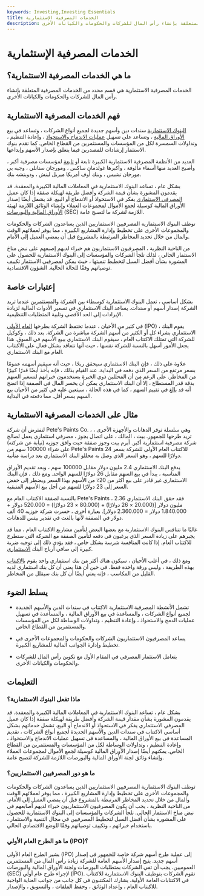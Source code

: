 ```yaml
---
keywords: Investing,Investing Essentials
title: الخدمات المصرفية الإستثمارية
description: الخدمات المصرفية الاستثمارية هي قسم محدد من الخدمات المصرفية المتعلقة بإنشاء رأس المال للشركات والحكومات والكيانات الأخرى.
---
```


# الخدمات المصرفية الإستثمارية
## ما هي الخدمات المصرفية الاستثمارية؟

الخدمات المصرفية الاستثمارية هي قسم محدد من الخدمات المصرفية المتعلقة بإنشاء رأس المال للشركات والحكومات والكيانات الأخرى.

## فهم الخدمات المصرفية الاستثمارية

[البنوك الاستثمارية](/investmentbank) سندات دين وأسهم جديدة لجميع أنواع الشركات ، وتساعد في بيع [الأوراق المالية](/security) ، وتساعد على تسهيل [عمليات الاندماج والاستحواذ](/mergersandacquisitions) ، وإعادة التنظيم ، وتداولات السمسرة لكل من المؤسسات والمستثمرين من القطاع الخاص. كما تقدم بنوك الاستثمار إرشادات للمصدرين فيما يتعلق بإصدار الأسهم وإيداعها.

العديد من الأنظمة المصرفية الاستثمارية الكبيرة تابعة أو [تابعة](/subsidiary) لمؤسسات مصرفية أكبر ، وأصبح العديد منها أسماء مألوفة ، وأكبرها غولدمان ساكس ، ومورجان ستانلي ، وجيه بي مورجان تشيس ، وبنك أوف أمريكا ميريل لينش ، ودويتشه بنك.

بشكل عام ، تساعد البنوك الاستثمارية في المعاملات المالية الكبيرة والمعقدة. قد يقدمون المشورة بشأن قيمة الشركة وأفضل طريقة لهيكلة صفقة إذا كان عميل [المصرفي الاستثماري](/investmentbanker) يفكر في الاستحواذ أو الاندماج أو البيع. قد يشمل أيضًا إصدار الأوراق المالية كوسيلة لجمع الأموال لمجموعات العملاء وإنشاء الوثائق اللازمة لهيئة [الأوراق المالية والبورصات](/sec) (SEC) اللازمة لشركة ما لتصبح عامة.

توظف البنوك الاستثمارية المصرفيين الاستثماريين الذين يساعدون الشركات والحكومات والمجموعات الأخرى على تخطيط وإدارة المشاريع الكبيرة ، مما يوفر لعملائهم الوقت والمال من خلال تحديد المخاطر المرتبطة بالمشروع قبل أن يمضي العميل إلى الأمام.

من الناحية النظرية ، المصرفيون الاستثماريون هم خبراء لديهم إصبعهم على نبض مناخ الاستثمار الحالي ، لذلك تلجأ الشركات والمؤسسات إلى البنوك الاستثمارية للحصول على المشورة بشأن أفضل السبل لتخطيط تنميتها ، حيث يمكن لمصرفيي الاستثمار تكييف توصياتهم وفقًا للحالة الحالية. الشؤون الاقتصادية.

## إعتبارات خاصة

بشكل أساسي ، تعمل البنوك الاستثمارية كوسطاء بين الشركة والمستثمرين عندما تريد الشركة إصدار أسهم أو سندات. يساعد البنك الاستثماري في تسعير الأدوات المالية لزيادة الإيرادات إلى الحد الأقصى وتلبية المتطلبات التنظيمية.

في كثير من الأحيان ، عندما تحتفظ الشركة بطرحها [العام الأولي](/ipo) (IPO) ، يقوم البنك الاستثماري بشراء كل أو الكثير من أسهم الشركة مباشرة من الشركة. بعد ذلك ، وكوكيل للشركة التي تمتلك الاكتتاب العام ، سيقوم البنك الاستثماري ببيع الأسهم في السوق. هذا يجعل الأمور أسهل بالنسبة للشركة نفسها ، حيث أنها تتعاقد بشكل فعال على الاكتتاب العام مع البنك الاستثماري.

علاوة على ذلك ، فإن البنك الاستثماري سيحقق ربحًا ، حيث أنه سيقيم أسهمه عمومًا بسعر مرتفع من السعر الذي دفعه في البداية. عند القيام بذلك ، فإنه يأخذ أيضًا قدرًا كبيرًا من المخاطر. على الرغم من أن المحللين ذوي الخبرة يستخدمون خبراتهم لتسعير السهم بدقة قدر المستطاع ، إلا أن البنك الاستثماري يمكن أن يخسر المال في الصفقة إذا اتضح أنه قد [بالغ](/overvalued) في تقييم السهم ، كما في هذه الحالة ، سيتعين عليه في كثير من الأحيان بيع السهم بسعر أقل. مما دفعته في البداية.

## مثال على الخدمات المصرفية الاستثمارية

لنفترض أن شركة Pete's Paints Co. ، وهي سلسلة توفر الدهانات والأجهزة الأخرى ، تريد طرحها للجمهور. بيت ، المالك ، على اتصال بجوز ، مصرفي استثماري يعمل لصالح شركة مصرفية استثمارية أكبر. أبرم بيت وجوز صفقة حيث وافق جوزيه (نيابة عن شركته) على شراء 100000 سهم من Pete's Paints للاكتتاب العام الأولي للشركة بسعر 24 دولارًا للسهم ، وهو السعر الذي وصل به محللو البنك الاستثماري بعد دراسة متأنية.

يدفع البنك الاستثماري 2.4 مليون دولار مقابل 100000 سهم ، وبعد تقديم الأوراق المناسبة ، يبدأ في بيع السهم مقابل 26 دولارًا للسهم الواحد. ومع ذلك ، فإن البنك الاستثماري غير قادر على بيع أكثر من 20٪ من الأسهم بهذا السعر ويضطر إلى خفض السعر إلى 23 دولارًا للسهم من أجل بيع الأسهم المتبقية.

بالنسبة لصفقة الاكتتاب العام مع Pete's Paints ، فقد حقق البنك الاستثماري 2.36 مليون دولار [(20.000 × 26 دولارًا) + (80.000 × 23 دولارًا) = 520.000 دولار + 1.840.000 دولار = 2.360.000 دولار]. بعبارة أخرى ، خسرت شركة جوزيه 40 ألف دولار في الصفقة لأنها بالغت في تقدير بيتس للدهانات.

غالبًا ما تتنافس البنوك الاستثمارية مع بعضها البعض لتأمين مشاريع الاكتتاب العام ، مما قد يجبرهم على زيادة السعر الذي يرغبون في دفعه لتأمين الصفقة مع الشركة التي ستطرح للاكتتاب العام. إذا كانت المنافسة شرسة بشكل خاص ، فقد يؤدي ذلك إلى توجيه ضربة كبيرة إلى صافي أرباح البنك [الاستثماري](/bottomline).

ومع ذلك ، في أغلب الأحيان ، سيكون هناك أكثر من بنك استثماري واحد يقوم [بالاكتتاب](/underwriting) بهذه الطريقة ، وليس ورقة واحدة فقط. في حين أن هذا يعني أن كل بنك استثماري لديه القليل من المكاسب ، فإنه يعني أيضًا أن كل بنك سيقلل من المخاطر.

## يسلط الضوء

- تشمل الأنشطة المصرفية الاستثمارية الاكتتاب في سندات الدين والأسهم الجديدة لجميع أنواع الشركات ، والمساعدة في بيع الأوراق المالية ، والمساعدة في تسهيل عمليات الدمج والاستحواذ ، وإعادة التنظيم ، وتداولات الوساطة لكل من المؤسسات والمستثمرين من القطاع الخاص.

- يساعد المصرفيون الاستثماريون الشركات والحكومات والمجموعات الأخرى في تخطيط وإدارة الجوانب المالية للمشاريع الكبيرة.

- يتعامل الاستثمار المصرفي في المقام الأول مع تكوين رأس المال للشركات والحكومات والكيانات الأخرى.

## التعليمات

### ماذا تفعل البنوك الاستثمارية؟

بشكل عام ، تساعد البنوك الاستثمارية في المعاملات المالية الكبيرة والمعقدة. قد يقدمون المشورة بشأن مقدار قيمة الشركة وأفضل طريقة لهيكلة صفقة إذا كان عميل المصرفي الاستثماري يفكر في الاستحواذ أو الاندماج أو البيع. تشمل خدماتهم بشكل أساسي الاكتتاب في سندات الدين والأسهم الجديدة لجميع أنواع الشركات ، تقديم المساعدة في بيع الأوراق المالية ، والمساعدة في تسهيل عمليات الاندماج والاستحواذ ، وإعادة التنظيم ، وتداولات الوساطة لكل من المؤسسات والمستثمرين من القطاع الخاص. يمكنهم أيضًا إصدار الأوراق المالية كوسيلة لجمع الأموال لمجموعات العملاء وإنشاء وثائق لجنة الأوراق المالية والبورصات اللازمة للشركة لتصبح عامة.

### ما هو دور المصرفيين الاستثماريين؟

توظف البنوك الاستثمارية المصرفيين الاستثماريين الذين يساعدون الشركات والحكومات والمجموعات الأخرى على تخطيط وإدارة المشاريع الكبيرة ، مما يوفر لعملائهم الوقت والمال من خلال تحديد المخاطر المرتبطة بالمشروع قبل أن يمضي العميل إلى الأمام. من الناحية النظرية ، يجب أن يكون المصرفيون الاستثماريون خبراء لديهم أصابعهم في نبض مناخ الاستثمار الحالي. تلجأ الشركات والمؤسسات إلى البنوك الاستثمارية للحصول على المشورة بشأن أفضل السبل لتخطيط المصرفيين في مجال التنمية والاستثمار ، باستخدام خبراتهم ، وتكييف توصياتهم وفقًا للوضع الاقتصادي الحالي.

### ما هو الطرح العام الأولي (IPO)؟

يشير الطرح العام الأولي (IPO) إلى عملية طرح أسهم شركة خاصة للجمهور في إصدار أسهم جديد. يتيح إصدار الأسهم العامة للشركة زيادة رأس المال من المستثمرين العموميين. يجب أن تفي الشركات بمتطلبات البورصات ولجنة الأوراق المالية والبورصات (SEC) لإجراء طرح عام أولي (IPO). تقوم الشركات بتوظيف البنوك الاستثمارية للاكتتاب في الاكتتابات العامة الأولية. يشارك المكتتبون في كل جانب من جوانب العناية الواجبة للاكتتاب العام ، وإعداد الوثائق ، وحفظ الملفات ، والتسويق ، والإصدار.

